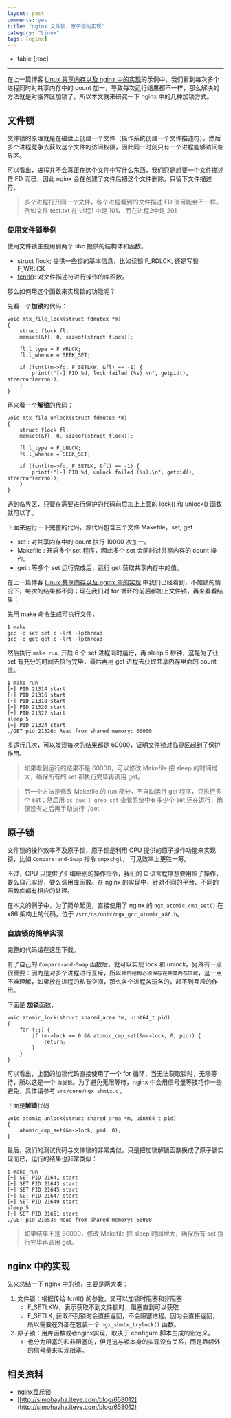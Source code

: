```yaml
---
layout: post
comments: yes
title: "nginx 文件锁、原子锁的实现"
category: "Linux"
tags: [nginx]
---
```


* table
{:toc}
***

在上一篇博客 [Linux 共享内存以及 nginx 中的实现](https://blog.nlogn.cn/share-memory/)的示例中，我们看到每次多个进程同时对共享内存中的 count 加一，导致每次运行结果都不一样，那么解决的方法就是对临界区加锁了，所以本文就来研究一下 nginx 中的几种加锁方式。

## 文件锁

文件锁的原理就是在磁盘上创建一个文件（操作系统创建一个文件描述符），然后多个进程竞争去获取这个文件的访问权限，因此同一时刻只有一个进程能够访问临界区。

可以看出，进程并不会真正在这个文件中写什么东西，我们只是想要一个文件描述符 FD 而已，因此 nginx 会在创建了文件后把这个文件删除，只留下文件描述符。

> 多个进程打开同一个文件，各个进程看到的文件描述 FD 值可能会不一样。例如文件 test.txt 在 进程1 中是 101， 而在进程2中是 201

### 使用文件锁举例

使用文件锁主要用到两个 libc 提供的结构体和函数。

- struct flock; 提供一些锁的基本信息，比如读锁 F_RDLCK, 还是写锁 F_WRLCK
- [fcntl()](http://man7.org/linux/man-pages/man2/fcntl.2.html): 对文件描述符进行操作的库函数。

那么如何用这个函数来实现锁的功能呢？ 

先看一个**加锁**的代码：

```
void mtx_file_lock(struct fdmutex *m)
{
    struct flock fl;
    memset(&fl, 0, sizeof(struct flock));

    fl.l_type = F_WRLCK;
    fl.l_whence = SEEK_SET;

    if (fcntl(m->fd, F_SETLKW, &fl) == -1) {
        printf("[-] PID %d, lock failed (%s).\n", getpid(), strerror(errno));
    }
}
```

再来看一个**解锁**的代码：
```
void mtx_file_unlock(struct fdmutex *m)
{
    struct flock fl;
    memset(&fl, 0, sizeof(struct flock));

    fl.l_type = F_UNLCK;
    fl.l_whence = SEEK_SET;

    if (fcntl(m->fd, F_SETLK, &fl) == -1) {
        printf("[-] PID %d, unlock failed (%s).\n", getpid(), strerror(errno));
    }
}
```

遇到临界区，只要在需要进行保护的代码前后加上上面的 lock() 和 unlock() 函数就可以了。

下面来运行一下完整的代码，源代码包含三个文件 Makefile，set, get

- set : 对共享内存中的 count 执行 10000 次加一。
- Makefile : 开启多个 set 程序，因此多个 set 会同时对共享内存的 count 操作。
- get : 等多个 set 运行完成后，运行 get 获取共享内存中的值。

在上一篇博客 [Linux 共享内存以及 nginx 中的实现](https://blog.nlogn.cn/share-memory/) 中我们已经看到，不加锁的情况下，每次的结果都不同；现在我们对 for 循环的前后都加上文件锁，再来看看结果：

先用 make 命令生成可执行文件，

```
$ make
gcc -o set set.c -lrt -lpthread
gcc -o get get.c -lrt -lpthread

```

然后执行 `make run`, 开启 6 个 set 进程同时运行，再 sleep 5 秒钟，这是为了让 set 有充分的时间去执行完毕，最后再用 get 进程去获取共享内存里面的 count 值。

```
$ make run
[+] PID 21314 start
[+] PID 21316 start
[+] PID 21318 start
[+] PID 21320 start
[+] PID 21322 start
sleep 5
[+] PID 21324 start
./GET pid 21326: Read from shared memory: 60000
```

多运行几次，可以发现每次的结果都是 60000，证明文件锁对临界区起到了保护作用。

> 如果看到运行的结果不是 60000，可以修改 Makefile 把 sleep 的时间增大，确保所有的 set 都执行完毕再调用 get。

> 另一个方法是修改 Makefile 的 run 部分，不自动运行 get 程序，只执行多个 set；然后用 `ps aux | grep set` 查看系统中有多少个 set 还在运行，确保没有之后再手动执行  ./get 


## 原子锁

文件锁的操作效率不及原子锁，原子锁是利用 CPU 提供的原子操作功能来实现锁，比如 `Compare-and-Swap` 指令 `cmpxchgl`， 可见效率上更胜一筹。

不过，CPU 只提供了汇编级别的操作指令，我们的 C 语言程序想要用原子操作，要么自己实现，要么调用库函数。在 nginx 的实现中，针对不同的平台、不同的函数库都有相应的处理。

在本文的例子中，为了简单起见，直接使用了 nginx 的 `ngx_atomic_cmp_set()` 在 x86 架构上的代码，位于 `/src/os/unix/ngx_gcc_atomic_x86.h`。

### 自旋锁的简单实现

完整的代码请在这里下载。

有了自己的 `Compare-and-Swap` 函数后，就可以实现 lock 和 unlock。另外有一点很重要：因为是对多个进程进行互斥，所以`锁的结构必须保存在共享内存区域`，这一点不难理解，如果放在进程的私有空间，那么各个进程各玩各的，起不到互斥的作用。

下面是 **加锁**函数，

```
void atomic_lock(struct shared_area *m, uint64_t pid)
{
    for (;;) {
        if (m->lock == 0 && atomic_cmp_set(&m->lock, 0, pid)) {
            return;
        }
    }
}
```

可以看出，上面的加锁代码直接使用了一个 for 循环，当无法获取锁时，无限等待，所以这是一个 `自旋锁`。为了避免无限等待，nginx 中会用信号量等技巧作一些避免，具体请参考 `src/core/ngx_shmtx.c` 。

下面是**解锁**代码

```
void atomic_unlock(struct shared_area *m, uint64_t pid)
{
    atomic_cmp_set(&m->lock, pid, 0);
}
```

最后，我们的测试代码与文件锁的非常类似，只是把加锁解锁函数换成了原子锁实现而已，运行的结果也非常类似：
```
$ make run
[+] SET PID 21641 start
[+] SET PID 21643 start
[+] SET PID 21645 start
[+] SET PID 21647 start
[+] SET PID 21649 start
sleep 5
[+] SET PID 21651 start
./GET pid 21653: Read from shared memory: 60000
``` 

> 如果结果不是 60000，修改 Makefile 把 sleep 时间增大，确保所有 set 执行完毕再调用 get。

## nginx 中的实现

先来总结一下 nginx 中的锁，主要是两大类：

1. 文件锁：根据传给 fcntl() 的参数，又可以加锁时阻塞和非阻塞
    - F_SETLKW，表示获取不到文件锁时，阻塞直到可以获取
    - F_SETLK, 获取不到锁时会直接返回，不会阻塞进程。因为会直接返回，所以需要在外部在包装一个 `ngx_shmtx_trylock()` 函数。
2. 原子锁：用库函数或者nginx实现，取决于 configure 脚本生成的宏定义。
    - 也分为阻塞的和非阻塞的，但是这与锁本身的实现没有关系，而是靠额外的信号量来实现阻塞。
    

## 相关资料

- [nginx互斥锁](http://shibing.github.io/2017/06/22/nginx%E4%BA%92%E6%96%A5%E9%94%81%E7%9A%84%E5%AE%9E%E7%8E%B0%E4%B8%8E%E4%BD%BF%E7%94%A8/)
- [http://simohayha.iteye.com/blog/658012](http://simohayha.iteye.com/blog/658012)

